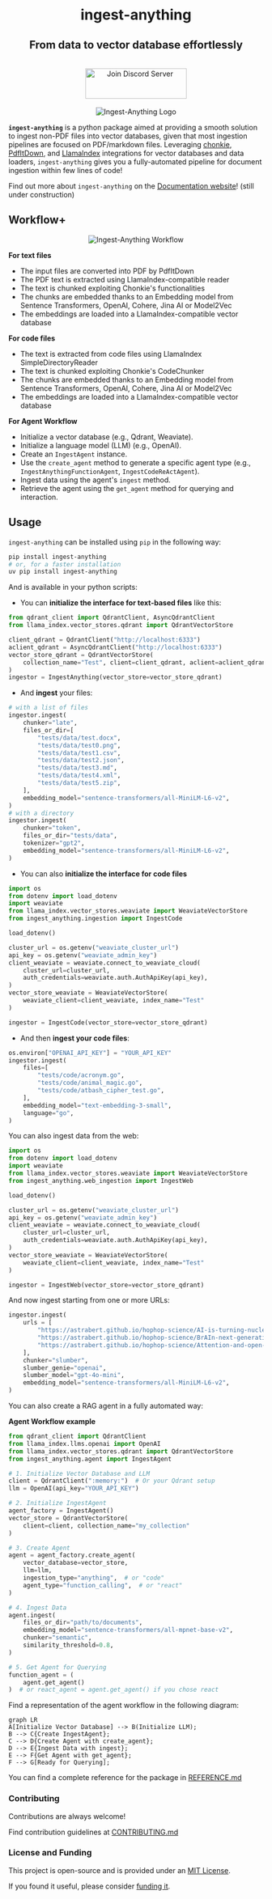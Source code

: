 <div align="center">
<h1>ingest-anything</h1>
<h2>From data to vector database effortlessly</h2>
</div>
<br>
<div align="center">
    <a href="https://discord.gg/AXcVf269"><img src="https://img.shields.io/badge/Discord-%235865F2.svg?style=for-the-badge&logo=discord&logoColor=white" alt="Join Discord Server" width=200 height=60></a>
</div>
<br>
<div align="center">
    <img src="https://raw.githubusercontent.com/AstraBert/ingest-anything/main/logo.png" alt="Ingest-Anything Logo">
</div>

**`ingest-anything`** is a python package aimed at providing a smooth solution to ingest non-PDF files into vector databases, given that most ingestion pipelines are focused on PDF/markdown files. Leveraging [chonkie](https://docs.chonkie.ai/getting-started/introduction), [PdfItDown](https://github.com/AstraBert/PdfItDown), and [LlamaIndex](https://www.llamaindex.ai) integrations for vector databases and data loaders, `ingest-anything` gives you a fully-automated pipeline for document ingestion within few lines of code!

Find out more about `ingest-anything` on the [Documentation website](https://pdfitdown.eu/built-with-pdfitdown/ingest-anything)! (still under construction)

## Workflow+

<div align="center">
    <img src="https://raw.githubusercontent.com/AstraBert/ingest-anything/main/workflow.png" alt="Ingest-Anything Workflow">
</div>

**For text files**

- The input files are converted into PDF by PdfItDown
- The PDF text is extracted using LlamaIndex-compatible reader
- The text is chunked exploiting Chonkie's functionalities
- The chunks are embedded thanks to an Embedding model from Sentence Transformers, OpenAI, Cohere, Jina AI or Model2Vec
- The embeddings are loaded into a LlamaIndex-compatible vector database

**For code files**

- The text is extracted from code files using LlamaIndex SimpleDirectoryReader
- The text is chunked exploiting Chonkie's CodeChunker
- The chunks are embedded thanks to an Embedding model from Sentence Transformers, OpenAI, Cohere, Jina AI or Model2Vec
- The embeddings are loaded into a LlamaIndex-compatible vector database

**For Agent Workflow**

- Initialize a vector database (e.g., Qdrant, Weaviate).
- Initialize a language model (LLM) (e.g., OpenAI).
- Create an `IngestAgent` instance.
- Use the `create_agent` method to generate a specific agent type (e.g., `IngestAnythingFunctionAgent`, `IngestCodeReActAgent`).
- Ingest data using the agent's `ingest` method.
- Retrieve the agent using the `get_agent` method for querying and interaction.

## Usage

`ingest-anything` can be installed using `pip` in the following way:

```bash
pip install ingest-anything
# or, for a faster installation
uv pip install ingest-anything
```

And is available in your python scripts:

- You can **initialize the interface for text-based files** like this:

```python
from qdrant_client import QdrantClient, AsyncQdrantClient
from llama_index.vector_stores.qdrant import QdrantVectorStore

client_qdrant = QdrantClient("http://localhost:6333")
aclient_qdrant = AsyncQdrantClient("http://localhost:6333")
vector_store_qdrant = QdrantVectorStore(
    collection_name="Test", client=client_qdrant, aclient=aclient_qdrant
)
ingestor = IngestAnything(vector_store=vector_store_qdrant)
```

- And **ingest** your files:

```python
# with a list of files
ingestor.ingest(
    chunker="late",
    files_or_dir=[
        "tests/data/test.docx",
        "tests/data/test0.png",
        "tests/data/test1.csv",
        "tests/data/test2.json",
        "tests/data/test3.md",
        "tests/data/test4.xml",
        "tests/data/test5.zip",
    ],
    embedding_model="sentence-transformers/all-MiniLM-L6-v2",
)
# with a directory
ingestor.ingest(
    chunker="token",
    files_or_dir="tests/data",
    tokenizer="gpt2",
    embedding_model="sentence-transformers/all-MiniLM-L6-v2",
)
```

- You can also **initialize the interface for code files**

```python
import os
from dotenv import load_dotenv
import weaviate
from llama_index.vector_stores.weaviate import WeaviateVectorStore
from ingest_anything.ingestion import IngestCode

load_dotenv()

cluster_url = os.getenv("weaviate_cluster_url")
api_key = os.getenv("weaviate_admin_key")
client_weaviate = weaviate.connect_to_weaviate_cloud(
    cluster_url=cluster_url,
    auth_credentials=weaviate.auth.AuthApiKey(api_key),
)
vector_store_weaviate = WeaviateVectorStore(
    weaviate_client=client_weaviate, index_name="Test"
)

ingestor = IngestCode(vector_store=vector_store_qdrant)
```

- And then **ingest your code files**:

```python
os.environ["OPENAI_API_KEY"] = "YOUR_API_KEY"
ingestor.ingest(
    files=[
        "tests/code/acronym.go",
        "tests/code/animal_magic.go",
        "tests/code/atbash_cipher_test.go",
    ],
    embedding_model="text-embedding-3-small",
    language="go",
)
```

You can also ingest data from the web:

```python
import os
from dotenv import load_dotenv
import weaviate
from llama_index.vector_stores.weaviate import WeaviateVectorStore
from ingest_anything.web_ingestion import IngestWeb

load_dotenv()

cluster_url = os.getenv("weaviate_cluster_url")
api_key = os.getenv("weaviate_admin_key")
client_weaviate = weaviate.connect_to_weaviate_cloud(
    cluster_url=cluster_url,
    auth_credentials=weaviate.auth.AuthApiKey(api_key),
)
vector_store_weaviate = WeaviateVectorStore(
    weaviate_client=client_weaviate, index_name="Test"
)

ingestor = IngestWeb(vector_store=vector_store_qdrant)
```

And now ingest starting from one or more URLs:

```python
ingestor.ingest(
    urls = [
        "https://astrabert.github.io/hophop-science/AI-is-turning-nuclear-a-review/",
        "https://astrabert.github.io/hophop-science/BrAIn-next-generation-neurons/",
        "https://astrabert.github.io/hophop-science/Attention-and-open-source-is-all-you-need/",
    ],
    chunker="slumber",
    slumber_genie="openai",
    slumber_model="gpt-4o-mini",
    embedding_model="sentence-transformers/all-MiniLM-L6-v2",
)
```

You can also create a RAG agent in a fully automated way:

**Agent Workflow example**

```python
from qdrant_client import QdrantClient
from llama_index.llms.openai import OpenAI
from llama_index.vector_stores.qdrant import QdrantVectorStore
from ingest_anything.agent import IngestAgent

# 1. Initialize Vector Database and LLM
client = QdrantClient(":memory:")  # Or your Qdrant setup
llm = OpenAI(api_key="YOUR_API_KEY")

# 2. Initialize IngestAgent
agent_factory = IngestAgent()
vector_store = QdrantVectorStore(
    client=client, collection_name="my_collection"
)

# 3. Create Agent
agent = agent_factory.create_agent(
    vector_database=vector_store,
    llm=llm,
    ingestion_type="anything",  # or "code"
    agent_type="function_calling",  # or "react"
)

# 4. Ingest Data
agent.ingest(
    files_or_dir="path/to/documents",
    embedding_model="sentence-transformers/all-mpnet-base-v2",
    chunker="semantic",
    similarity_threshold=0.8,
)

# 5. Get Agent for Querying
function_agent = (
    agent.get_agent()
)  # or react_agent = agent.get_agent() if you chose react
```

Find a representation of the agent workflow in the following diagram:

```mermaid
graph LR
A[Initialize Vector Database] --> B(Initialize LLM);
B --> C{Create IngestAgent};
C --> D{Create Agent with create_agent};
D --> E{Ingest Data with ingest};
E --> F{Get Agent with get_agent};
F --> G[Ready for Querying];
```

You can find a complete reference for the package in [REFERENCE.md](https://github.com/AstraBert/ingest-anything/tree/main/REFERENCE.md)

### Contributing

Contributions are always welcome!

Find contribution guidelines at [CONTRIBUTING.md](https://github.com/AstraBert/ingest-anything/tree/main/CONTRIBUTING.md)

### License and Funding

This project is open-source and is provided under an [MIT License](https://github.com/AstraBert/ingest-anything/tree/main/LICENSE).

If you found it useful, please consider [funding it](https://github.com/sponsors/AstraBert).
